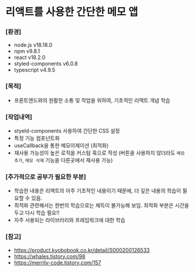 
# 리액트를 사용한 간단한 메모 앱

### [환경]
- node.js v18.18.0
- npm v9.8.1
- react v18.2.0
- styled-components v6.0.8
- typescript v4.9.5

### [목적]
- 프론트엔드와의 원활한 소통 및 작업을 위하여, 기초적인 리액트 개념 학습

### [작업내역]
- styeld-components 사용하여 간단한 CSS 설정
- 특정 기능 컴포넌트화
- useCallback을 통한 메모이제이션 (최적화)
- 재사용 가능성이 높은 로직을 커스텀 훅으로 작성 (버튼을 사용하지 않더라도 `메모 추가`, `메모 삭제` 기능을 다른곳에서 재사용 가능)



### [추가적으로 공부가 필요한 부분]
- 학습한 내용은 리액트의 아주 기초적인 내용이기 때문에, 더 깊은 내용의 학습이 필요할 수 있음.
- 최적화 관련해서는 한번의 학습으로는 체득이 불가능해 보임. 최적화 부분은 시간을 두고 다시 학습 필요!!
- 자주 사용되는 라이브러리와 프레임워크에 대한 학습


### [참고]
- https://product.kyobobook.co.kr/detail/S000200126533
- https://whales.tistory.com/98
- https://merrily-code.tistory.com/157
